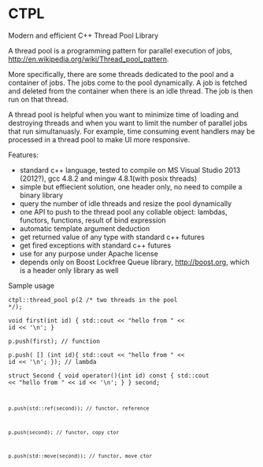 CTPL
====

Modern and efficient C++ Thread Pool Library


A thread pool is a programming pattern for parallel execution of jobs, http://en.wikipedia.org/wiki/Thread_pool_pattern.

More specifically, there are some threads dedicated to the pool and a container of jobs. The jobs come to the pool dynamically. A job is fetched and deleted from the container when there is an idle thread. The job is then run on that thread.

A thread pool is helpful when you want to minimize time of loading and destroying threads and when you want to limit the number of parallel jobs that run simultanuasly. For example, time consuming event handlers may be processed in a thread pool to make UI more responsive.

Features:
- standard c++ language, tested to compile on MS Visual Studio 2013 (2012?), gcc 4.8.2 and mingw 4.8.1(with posix threads)
- simple but effiecient solution, one header only, no need to compile a binary library
- query the number of idle threads and resize the pool dynamically
- one API to push to the thread pool any collable object: lambdas, functors, functions, result of bind expression
- automatic template argument deduction
- get returned value of any type with standard c++ futures
- get fired exceptions with standard c++ futures
- use for any purpose under Apache license
- depends only on Boost Lockfree Queue library, http://boost.org, which is a header only library as well


Sample usage

<code>ctpl::thread_pool p(2 /* two threads in the pool */);</code>

<code>void first(int id) {
    std::cout << "hello from " << id << '\n';
}</code>

<code>p.push(first);  // function</code>

<code>p.push( &#91;&#93; (int id){
  std::cout << "hello from " << id << '\n';
});  // lambda</code>

<code>struct Second {
    void operator()(int id) const {
        std::cout << "hello from " << id << '\n';
    }
} second;

<code>p.push(std::ref(second));  // functor, reference</code>

<code>p.push(second);  // functor, copy ctor</code>

<code>p.push(std::move(second));  // functor, move ctor</code>

